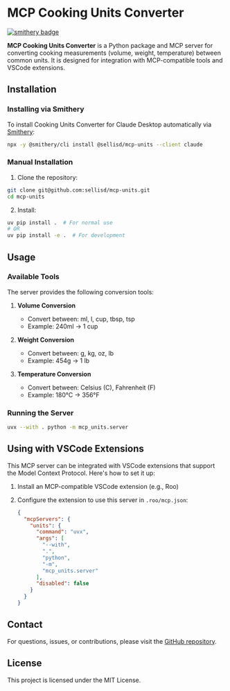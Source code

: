 # MCP Cooking Units Converter

[![smithery badge](https://smithery.ai/badge/@sellisd/mcp-units)](https://smithery.ai/server/@sellisd/mcp-units)

**MCP Cooking Units Converter** is a Python package and MCP server for converting cooking measurements (volume, weight, temperature) between common units. It is designed for integration with MCP-compatible tools and VSCode extensions.

## Installation

### Installing via Smithery

To install Cooking Units Converter for Claude Desktop automatically via [Smithery](https://smithery.ai/server/@sellisd/mcp-units):

```bash
npx -y @smithery/cli install @sellisd/mcp-units --client claude
```

### Manual Installation
1. Clone the repository:
```bash
git clone git@github.com:sellisd/mcp-units.git
cd mcp-units
```

2. Install:
```bash
uv pip install .  # For normal use
# OR
uv pip install -e .  # For development
```

## Usage

### Available Tools

The server provides the following conversion tools:

1. **Volume Conversion**
   - Convert between: ml, l, cup, tbsp, tsp
   - Example: 240ml → 1 cup

2. **Weight Conversion**
   - Convert between: g, kg, oz, lb
   - Example: 454g → 1 lb

3. **Temperature Conversion**
   - Convert between: Celsius (C), Fahrenheit (F)
   - Example: 180°C → 356°F

### Running the Server

```bash
uvx --with . python -m mcp_units.server
```

## Using with VSCode Extensions

This MCP server can be integrated with VSCode extensions that support the Model Context Protocol. Here's how to set it up:

1. Install an MCP-compatible VSCode extension (e.g., Roo)

2. Configure the extension to use this server in `.roo/mcp.json`:
   ```json
   {
     "mcpServers": {
       "units": {
         "command": "uvx",
         "args": [
           "--with",
           ".",
           "python",
           "-m",
           "mcp_units.server"
         ],
         "disabled": false
       }
     }
   }
   ```

## Contact

For questions, issues, or contributions, please visit the [GitHub repository](https://github.com/sellisd/mcp-units).

## License

This project is licensed under the MIT License.
